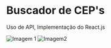 <h1>Buscador de CEP's</h1>

Uso de API, Implementação do React.js

![Imagem 1](https://user-images.githubusercontent.com/111192649/188338410-0f52e8ff-eaad-4553-a07d-65167034075b.png)
![Imagem2](https://user-images.githubusercontent.com/111192649/188338415-8f9cb5d2-c581-4cb1-9787-57b2d2c0a34d.png)
